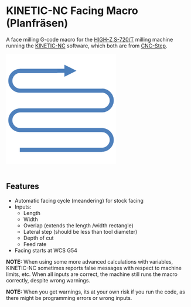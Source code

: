 
# KINETIC-NC Facing Macro (Planfräsen)

A face milling G-code macro for the [HIGH-Z S-720/T](https://www.cnc-step.de/cnc-fraese-high-z-s-720t-kugelgewindetrieb-720x420mm) milling machine running the [KINETIC-NC](https://www.cnc-step.de/cnc-software/kinetic-nc-netzwerk-steuerungssoftware/) software, which both are from [CNC-Step](https://www.cnc-step.de).

<img src="User03_BIG.png" width="300">
<br><br>

## Features

 * Automatic facing cycle (meandering) for stock facing
 * Inputs:
   - Length
   - Width
   - Overlap (extends the length /width rectangle)
   - Lateral step (should be less than tool diameter)
   - Depth of cut
   - Feed rate
 * Facing starts at WCS G54

**NOTE:** When using some more advanced calculations with variables, KINETIC-NC sometimes reports false messages with respect to machine limits, etc. When all inputs are correct, the machine still runs the macro correctly, despite wrong warnings.

**NOTE:** When you get warnings, its at your own risk if you run the code, as there might be programming errors or wrong inputs.